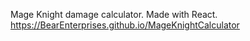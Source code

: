 Mage Knight damage calculator. Made with React. 
https://BearEnterprises.github.io/MageKnightCalculator